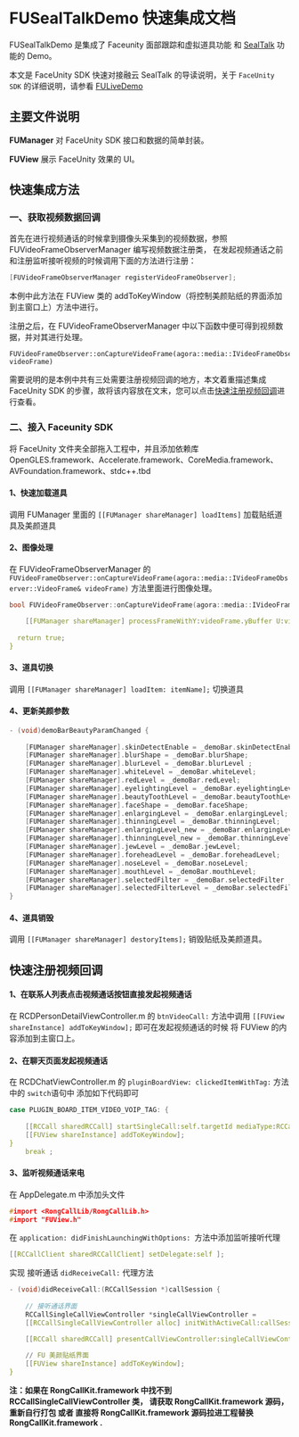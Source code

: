 # FUSealTalkDemo 快速集成文档

FUSealTalkDemo 是集成了 Faceunity 面部跟踪和虚拟道具功能 和 [SealTalk](https://github.com/sealtalk/sealtalk-ios) 功能的 Demo。

本文是 FaceUnity SDK 快速对接融云 SealTalk 的导读说明，关于 `FaceUnity SDK` 的详细说明，请参看 [FULiveDemo](https://github.com/Faceunity/FULiveDemo/tree/dev)

## 主要文件说明

**FUManager** 对 FaceUnity SDK 接口和数据的简单封装。

**FUView** 展示 FaceUnity 效果的 UI。

## 快速集成方法

### 一、获取视频数据回调

首先在进行视频通话的时候拿到摄像头采集到的视频数据，参照 FUVideoFrameObserverManager 编写视频数据注册类， 在发起视频通话之前和注册监听接听视频的时候调用下面的方法进行注册：

```C
[FUVideoFrameObserverManager registerVideoFrameObserver];
```
本例中此方法在 FUView 类的 addToKeyWindow（将控制美颜贴纸的界面添加到主窗口上）方法中进行。

注册之后，在 FUVideoFrameObserverManager 中以下函数中便可得到视频数据，并对其进行处理。

```
FUVideoFrameObserver::onCaptureVideoFrame(agora::media::IVideoFrameObserver::VideoFrame& videoFrame)
```

需要说明的是本例中共有三处需要注册视频回调的地方，本文着重描述集成 FaceUnity SDK 的步骤，故将该内容放在文末，您可以点击[快速注册视频回调](#快速注册视频回调)进行查看。

### 二、接入 Faceunity SDK

将  FaceUnity  文件夹全部拖入工程中，并且添加依赖库 OpenGLES.framework、Accelerate.framework、CoreMedia.framework、AVFoundation.framework、stdc++.tbd

#### 1、快速加载道具

调用 FUManager 里面的 `[[FUManager shareManager] loadItems]` 加载贴纸道具及美颜道具

#### 2、图像处理

在 FUVideoFrameObserverManager 的 `FUVideoFrameObserver::onCaptureVideoFrame(agora::media::IVideoFrameObserver::VideoFrame& videoFrame)` 方法里面进行图像处理。

```C
bool FUVideoFrameObserver::onCaptureVideoFrame(agora::media::IVideoFrameObserver::VideoFrame& videoFrame)  {

    [[FUManager shareManager] processFrameWithY:videoFrame.yBuffer U:videoFrame.uBuffer V:videoFrame.vBuffer yStride:videoFrame.yStride uStride:videoFrame.uStride vStride:videoFrame.vStride FrameWidth:videoFrame.width FrameHeight:videoFrame.height];
    
  return true;
}
```

#### 3、道具切换

调用 `[[FUManager shareManager] loadItem: itemName];` 切换道具

#### 4、更新美颜参数

```C
- (void)demoBarBeautyParamChanged {
    
    [FUManager shareManager].skinDetectEnable = _demoBar.skinDetectEnable;
    [FUManager shareManager].blurShape = _demoBar.blurShape;
    [FUManager shareManager].blurLevel = _demoBar.blurLevel ;
    [FUManager shareManager].whiteLevel = _demoBar.whiteLevel;
    [FUManager shareManager].redLevel = _demoBar.redLevel;
    [FUManager shareManager].eyelightingLevel = _demoBar.eyelightingLevel;
    [FUManager shareManager].beautyToothLevel = _demoBar.beautyToothLevel;
    [FUManager shareManager].faceShape = _demoBar.faceShape;
    [FUManager shareManager].enlargingLevel = _demoBar.enlargingLevel;
    [FUManager shareManager].thinningLevel = _demoBar.thinningLevel;
    [FUManager shareManager].enlargingLevel_new = _demoBar.enlargingLevel_new;
    [FUManager shareManager].thinningLevel_new = _demoBar.thinningLevel_new;
    [FUManager shareManager].jewLevel = _demoBar.jewLevel;
    [FUManager shareManager].foreheadLevel = _demoBar.foreheadLevel;
    [FUManager shareManager].noseLevel = _demoBar.noseLevel;
    [FUManager shareManager].mouthLevel = _demoBar.mouthLevel;
    [FUManager shareManager].selectedFilter = _demoBar.selectedFilter ;
    [FUManager shareManager].selectedFilterLevel = _demoBar.selectedFilterLevel;
}
```

#### 4、道具销毁

调用 `[[FUManager shareManager] destoryItems];` 销毁贴纸及美颜道具。

## 快速注册视频回调

#### 1、在联系人列表点击视频通话按钮直接发起视频通话

在  RCDPersonDetailViewController.m  的 `btnVideoCall:` 方法中调用 `[[FUView shareInstance] addToKeyWindow];` 即可在发起视频通话的时候 将  FUView  的内容添加到主窗口上。

#### 2、在聊天页面发起视频通话

在  RCDChatViewController.m  的 `pluginBoardView: clickedItemWithTag:` 方法中的 `switch`语句中 添加如下代码即可

```C
case PLUGIN_BOARD_ITEM_VIDEO_VOIP_TAG: {
    
    [[RCCall sharedRCCall] startSingleCall:self.targetId mediaType:RCCallMediaVideo];
    [[FUView shareInstance] addToKeyWindow];
}
    break ;
```

#### 3、监听视频通话来电
在  AppDelegate.m  中添加头文件

```C
#import <RongCallLib/RongCallLib.h>
#import "FUView.h"
```

在  `application: didFinishLaunchingWithOptions: `方法中添加监听接听代理 

```C
[[RCCallClient sharedRCCallClient] setDelegate:self ];
```
实现 接听通话 `didReceiveCall:` 代理方法

```C
- (void)didReceiveCall:(RCCallSession *)callSession {
    
    // 接听通话界面
    RCCallSingleCallViewController *singleCallViewController =
    [[RCCallSingleCallViewController alloc] initWithActiveCall:callSession];

    [[RCCall sharedRCCall] presentCallViewController:singleCallViewController];
    
    // FU 美颜贴纸界面
    [[FUView shareInstance] addToKeyWindow];
}
```

**注：如果在 RongCallKit.framework 中找不到  RCCallSingleCallViewController 类， 请获取 RongCallKit.framework  源码，重新自行打包 或者 直接将  RongCallKit.framework  源码拉进工程替换  RongCallKit.framework .**